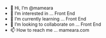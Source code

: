 - 👋 Hi, I’m @mameara
- 👀 I’m interested in ... Front End
- 🌱 I’m currently learning ... Front End
- 💞️ I’m looking to collaborate on ... Front End
- 📫 How to reach me ... mameara.com

<!---
mameara/mameara is a ✨ special ✨ repository because its `README.md` (this file) appears on your GitHub profile.
You can click the Preview link to take a look at your changes.
--->
